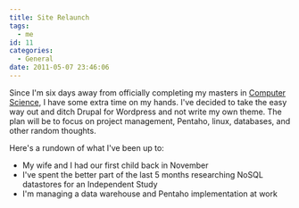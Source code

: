 ```yaml
---
title: Site Relaunch
tags:
  - me
id: 11
categories:
  - General
date: 2011-05-07 23:46:06
---
```


Since I'm six days away from officially completing my masters in [Computer Science](http://www.wiu.edu/cbt/computer_science/), I have some extra time on my hands. I've decided to take the easy way out and ditch Drupal for Wordpress and not write my own theme. The plan will be to focus on project management, Pentaho, linux, databases, and other random thoughts.

Here's a rundown of what I've been up to:

*   My wife and I had our first child back in November
*   I've spent the better part of the last 5 months researching NoSQL datastores for an Independent Study
*   I'm managing a data warehouse and Pentaho implementation at work